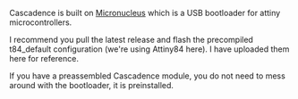 Cascadence is built on [Micronucleus](https://github.com/micronucleus/micronucleus) which is a USB bootloader for attiny microcontrollers.

I recommend you pull the latest release and flash the precompiled t84_default configuration (we're using Attiny84 here). I have uploaded them here for reference.


If you have a preassembled Cascadence module, you do not need to mess around with the bootloader, it is preinstalled.
